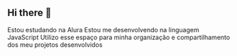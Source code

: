 ## Hi there 👋
Estou estudando na Alura
Estou me desenvolvendo na linguagem JavaScript
Utilizo esse espaço para minha organização e compartilhamento dos meu projetos desenvolvidos
<!--
**AM1BBSM/AM1BBSM** is a ✨ _special_ ✨ repository because its `README.md` (this file) appears on your GitHub profile.

Here are some ideas to get you started:

- 🔭 I’m currently working on ...
- 🌱 I’m currently learning ...
- 👯 I’m looking to collaborate on ...
- 🤔 I’m looking for help with ...
- 💬 Ask me about ...
- 📫 How to reach me: ...
- 😄 Pronouns: ...
- ⚡ Fun fact: ...
-->
